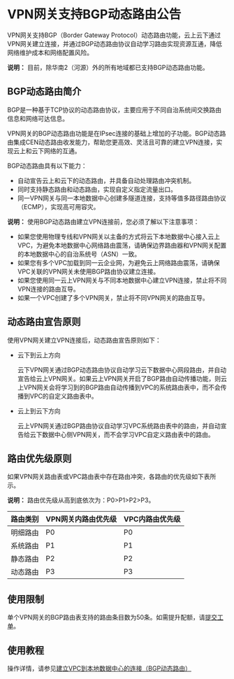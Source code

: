 # VPN网关支持BGP动态路由公告

VPN网关支持BGP（Border Gateway Protocol）动态路由功能，云上云下通过VPN网关建立连接，并通过BGP动态路由协议自动学习路由实现资源互通，降低网络维护成本和网络配置风险。

**说明：** 目前，除华南2（河源）外的所有地域都已支持BGP动态路由功能。

## BGP动态路由简介

BGP是一种基于TCP协议的动态路由协议，主要应用于不同自治系统间交换路由信息和网络可达信息。

VPN网关的BGP动态路由功能是在IPsec连接的基础上增加的子功能。BGP动态路由集成CEN动态路由收发能力，帮助您更高效、灵活且可靠的建立VPN连接，实现云上和云下网络的互通。

BGP动态路由具有以下能力：

-   自动宣告云上和云下的动态路由，并具备自动处理路由冲突机制。
-   同时支持静态路由和动态路由，实现自定义指定流量出口。
-   同一VPN网关与同一本地数据中心创建多隧道连接，支持等值多路径路由协议（ECMP），实现高可用容灾。

**说明：** 使用BGP动态路由建立VPN连接前，您必须了解以下注意事项：

-   如果您使用物理专线和VPN网关以主备的方式将云下本地数据中心接入云上VPC，为避免本地数据中心网络路由震荡，请确保边界路由器和VPN网关配置的本地数据中心的自治系统号（ASN）一致。
-   如果您有多个VPC加载到同一云企业网，为避免云上网络路由震荡，请确保VPC关联的VPN网关未使用BGP路由协议建立连接。
-   如果您使用同一云上VPN网关与不同本地数据中心建立VPN连接，禁止将不同VPN连接的路由互导。
-   如果一个VPC创建了多个VPN网关，禁止将不同VPN网关的路由互导。

## 动态路由宣告原则

使用VPN网关建立VPN连接后，动态路由宣告原则如下：

-   云下到云上方向

    云下VPN网关通过BGP动态路由协议自动学习云下数据中心网段路由，并自动宣告给云上VPN网关。如果云上VPN网关开启了BGP路由自动传播功能，则云上VPN网关会将学习到的BGP路由自动传播到VPC的系统路由表中，而不会传播到VPC的自定义路由表中。

-   云上到云下方向

    云上VPN网关通过BGP路由协议自动学习VPC系统路由表中的路由，并自动宣告给云下数据中心侧VPN网关，而不会学习VPC自定义路由表中的路由。


## 路由优先级原则

如果VPN网关路由表或VPC路由表中存在路由冲突，各路由的优先级如下表所示。

**说明：** 路由优先级从高到底依次为：P0\>P1\>P2\>P3。

|路由类别|VPN网关内路由优先级|VPC内路由优先级|
|----|-----------|---------|
|明细路由|P0|P0|
|系统路由|P1|P1|
|静态路由|P2|P2|
|动态路由|P3|P3|

## 使用限制

单个VPN网关的BGP路由表支持的路由条目数为50条。如需提升配额，请[提交工单](https://selfservice.console.aliyun.com/ticket/category/vpn/today)。

## 使用教程

操作详情，请参见[建立VPC到本地数据中心的连接（BGP动态路由）](/cn.zh-CN/IPsec-VPN入门/建立VPC到本地数据中心的连接（BGP动态路由）.md)

